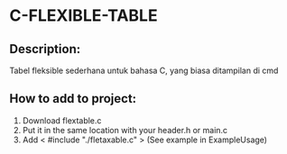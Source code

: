 # C-FLEXIBLE-TABLE

## Description:
Tabel fleksible sederhana untuk bahasa C, yang biasa ditampilan di cmd

## How to add to project:
1. Download flextable.c
2. Put it in the same location with your header.h or main.c
3. Add < #include "./fletaxable.c" > (See example in ExampleUsage)
